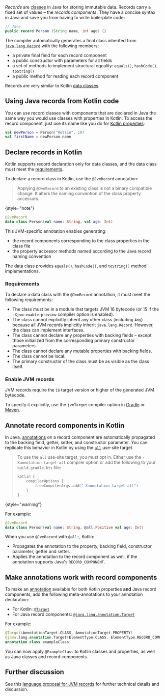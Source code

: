 [//]: # (title: Using Java records in Kotlin)

_Records_ are [classes](https://openjdk.java.net/jeps/395) in Java for storing immutable data. Records carry a fixed set of values – the _records components_.
They have a concise syntax in Java and save you from having to write boilerplate code:

```java
// Java
public record Person (String name, int age) {}
```

The compiler automatically generates a final class inherited from [`java.lang.Record`](https://docs.oracle.com/en/java/javase/16/docs/api/java.base/java/lang/Record.html) with the following members:
* a private final field for each record component
* a public constructor with parameters for all fields
* a set of methods to implement structural equality: `equals()`, `hashCode()`, `toString()`
* a public method for reading each record component

Records are very similar to Kotlin [data classes](data-classes.md).

## Using Java records from Kotlin code

You can use record classes with components that are declared in Java the same way you would use classes with properties in Kotlin.
To access the record component, just use its name like you do for [Kotlin properties](properties.md):

```kotlin
val newPerson = Person("Kotlin", 10)
val firstName = newPerson.name
```

## Declare records in Kotlin

Kotlin supports record declaration only for data classes, and the data class must meet the [requirements](#requirements).

To declare a record class in Kotlin, use the `@JvmRecord` annotation:

> Applying `@JvmRecord` to an existing class is not a binary compatible change. It alters the naming convention of the class property accessors.
>
{style="note"}

```kotlin
@JvmRecord
data class Person(val name: String, val age: Int)
```

This JVM-specific annotation enables generating:

* the record components corresponding to the class properties in the class file
* the property accessor methods named according to the Java record naming convention

The data class provides `equals()`, `hashCode()`, and `toString()` method implementations.

### Requirements

To declare a data class with the `@JvmRecord` annotation, it must meet the following requirements:

* The class must be in a module that targets JVM 16 bytecode (or 15 if the `-Xjvm-enable-preview` compiler option is enabled).
* The class cannot explicitly inherit any other class (including `Any`) because all JVM records implicitly inherit `java.lang.Record`. However, the class can implement interfaces.
* The class cannot declare any properties with backing fields – except those initialized from the corresponding primary constructor parameters.
* The class cannot declare any mutable properties with backing fields.
* The class cannot be local.
* The primary constructor of the class must be as visible as the class itself.

### Enable JVM records

JVM records require the `16` target version or higher of the generated JVM bytecode.

To specify it explicitly, use the `jvmTarget` compiler option in [Gradle](gradle-compiler-options.md#attributes-specific-to-jvm) or [Maven](maven.md#attributes-specific-to-jvm).

## Annotate record components in Kotlin

<primary-label ref="experimental-general"/>

In Java, [annotations](annotations.md) on a record component are automatically propagated to the backing field, getter, setter, and constructor parameter.
You can replicate this behavior in Kotlin by using the [`all`](annotations.md#all-meta-target) use-site target.

> To use the `all` use-site target, you must opt in. Either use the `-Xannotation-target-all` compiler option or add
> the following to your `build.gradle.kts` file:
>
> ```kotlin
> kotlin {
>     compilerOptions {
>         freeCompilerArgs.add("-Xannotation-target-all")
>     }
> }
> ```
>
{style="warning"}

For example:

```kotlin
@JvmRecord
data class Person(val name: String, @all:Positive val age: Int)
```

When you use `@JvmRecord` with `@all:`, Kotlin:

* Propagates the annotation to the property, backing field, constructor parameter, getter and setter.
* Applies the annotation to the record component as well, if the annotation supports Java's `RECORD_COMPONENT`.

## Make annotations work with record components

To make an [annotation](annotations.md) available for both Kotlin properties **and** Java record components, add the
following meta-annotations to your annotation declaration:

* For Kotlin: [`@Target`](https://kotlinlang.org/api/latest/jvm/stdlib/kotlin.annotation/-target/index.html)
* For Java record components: [`@java.lang.annotation.Target`](https://docs.oracle.com/javase/8/docs/api/java/lang/annotation/Target.html)

For example:

```kotlin
@Target(AnnotationTarget.CLASS, AnnotationTarget.PROPERTY)
@java.lang.annotation.Target(ElementType.CLASS, ElementType.RECORD_COMPONENT)
annotation class exampleClass
```

You can now apply `@ExampleClass` to Kotlin classes and properties, as well as Java classes and record components.

## Further discussion

See this [language proposal for JVM records](https://github.com/Kotlin/KEEP/blob/master/proposals/jvm-records.md) for further technical details and discussion.
